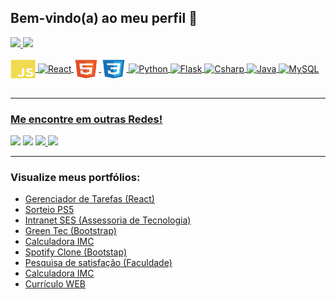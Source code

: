 ## Bem-vindo(a) ao meu perfil 👋

 <div>
   <a href="https://github.com/israelbrian">
   <img height="180em" src="https://github-readme-stats.vercel.app/api?username=israelbrian&show_icons=true&theme=synthwave&include_all_commits=true&count_private=true"/>
   <img height="180em" src="https://github-readme-stats.vercel.app/api/top-langs/?username=israelbrian&layout=compact&langs_count=6&theme=synthwave"/>
</div>
    
<div style="display: inline_block"><br>
  <img align="center" alt="Js" height="30" width="40" src="https://raw.githubusercontent.com/devicons/devicon/master/icons/javascript/javascript-plain.svg">
  <img align="center" alt="React" height="30" width="40" src="https://cdn.jsdelivr.net/gh/devicons/devicon@latest/icons/react/react-original.svg">
  <img align="center" alt="HTML" height="30" width="40" src="https://raw.githubusercontent.com/devicons/devicon/master/icons/html5/html5-original.svg">
  <img align="center" alt="CSS" height="30" width="40" src="https://raw.githubusercontent.com/devicons/devicon/master/icons/css3/css3-original.svg">
  <img align="center" alt="Python" height="30" width="40" src="https://cdn.jsdelivr.net/gh/devicons/devicon@latest/icons/python/python-original.svg" /> 
  <img align="center" alt="Flask" height="30" width="40" src="https://cdn.jsdelivr.net/gh/devicons/devicon@latest/icons/flask/flask-original.svg"   
  style="color:"#61DAFB;">
  <img align="center" alt="Csharp" height="30" width="40" src="https://cdn.jsdelivr.net/gh/devicons/devicon@latest/icons/csharp/csharp-original.svg">
  <img align="center" alt="Java" height="30" width="40" src="https://cdn.jsdelivr.net/gh/devicons/devicon@latest/icons/java/java-original-wordmark.svg">
  <img align="center" alt="MySQL" height="30" width="40" src="https://cdn.jsdelivr.net/gh/devicons/devicon@latest/icons/mysql/mysql-original.svg">
  

                        
          
</div>
<br>

***
### Me encontre em outras Redes!

<div> 
  <a href="https://www.linkedin.com/in/israel-brian/" target="_blank"><img src="https://img.shields.io/badge/-LinkedIn-%230077B5?style=for-the-badge&logo=linkedin&logoColor=white" target="_blank"></a>
  <a href="https://instagram.com/isra_malakian" target="_blank"><img src="https://img.shields.io/badge/-Instagram-%23E4405F?style=for-the-badge&logo=instagram&logoColor=white" target="_blank"></a>
  <a href="mailto:israel_brian@hotmail.com" target="_blank"> <img src="https://img.shields.io/badge/-Hotmail%20%20-grey?style=for-the-badge&logo=microsoft" target="_blank"> </a>
  <a href ="mailto:zdesenhos@gmail.com"><img src="https://img.shields.io/badge/-Gmail-%23333?style=for-the-badge&logo=gmail&logoColor=white" target="_blank"></a>
</div>

***
### Visualize meus portfólios:

<div>
 <ul>
  <li><a href="https://gerenciador-de-tarefas-ivory-sigma.vercel.app/">Gerenciador de Tarefas (React)</a></li>
  <li><a href="https://israelbrian.github.io/sorteioPS5/index.html">Sorteio PS5</a></li>
   <li><a href="https://israelbrian.github.io/intranetSES/">Intranet SES (Assessoria de Tecnologia)</a></li>
   <li><a href="https://green-tec.netlify.app/">Green Tec (Bootstrap)</a></li>
  <li><a href="https://israelbrian.github.io/calculadora_imc/">Calculadora IMC</a></li>
   <li><a href="https://israelbrian.github.io/clone_Spotify_Bootstap/">Spotify Clone (Bootstap)</a></li>
   <li><a href="https://israelbrian.github.io/Formulario-faculdade/">Pesquisa de satisfação (Faculdade)</a></li>
   <li><a href="https://israelbrian.github.io/calculadora_imc/">Calculadora IMC</a></li>
<!--    <li><a href="https://israelbrian.github.io/Formulario-faculdade/">Formulário Básico</a></li> -->
   <li><a href=https://israelbrian.github.io/Curriculo-WEB/>Currículo WEB</a></li>
</div>

<!--
**israelbrian/israelbrian** is a ✨ _special_ ✨ repository because its `README.md` (this file) appears on your GitHub profile.

Here are some ideas to get you started:

- 🔭 I’m currently working on ...
- 🌱 I’m currently learning ...
- 👯 I’m looking to collaborate on ...
- 🤔 I’m looking for help with ...
- 💬 Ask me about ...
- 📫 How to reach me: ...
- 😄 Pronouns: ...
- ⚡ Fun fact: ...
-->
